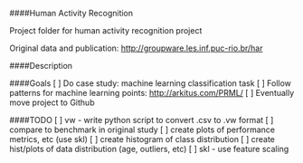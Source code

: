 ####Human Activity Recognition

Project folder for human activity recognition project

Original data and publication: http://groupware.les.inf.puc-rio.br/har

####Description


####Goals
[ ] Do case study: machine learning classification task
[ ] Follow patterns for machine learning points: http://arkitus.com/PRML/
[ ] Eventually move project to Github 


####TODO
[ ] vw - write python script to convert .csv to .vw format
[ ] compare to benchmark in original study
[ ] create plots of performance metrics, etc (use skl)
[ ] create histogram of class distribution
[ ] create hist/plots of data distribution (age, outliers, etc)
[ ] skl - use feature scaling